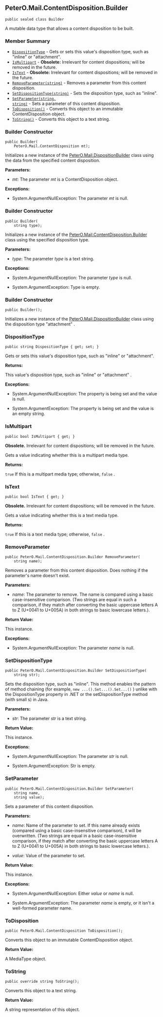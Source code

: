 ## PeterO.Mail.ContentDisposition.Builder

    public sealed class Builder

A mutable data type that allows a content disposition to be built.

### Member Summary
* <code>[DispositionType](#DispositionType)</code> - Gets or sets this value's disposition type, such as "inline" or "attachment".
* <code>[IsMultipart](#IsMultipart)</code> - <b>Obsolete:</b> Irrelevant for content dispositions; will be removed in the future.
* <code>[IsText](#IsText)</code> - <b>Obsolete:</b> Irrelevant for content dispositions; will be removed in the future.
* <code>[RemoveParameter(string)](#RemoveParameter_string)</code> - Removes a parameter from this content disposition.
* <code>[SetDispositionType(string)](#SetDispositionType_string)</code> - Sets the disposition type, such as "inline".
* <code>[SetParameter(string, string)](#SetParameter_string_string)</code> - Sets a parameter of this content disposition.
* <code>[ToDisposition()](#ToDisposition)</code> - Converts this object to an immutable ContentDisposition object.
* <code>[ToString()](#ToString)</code> - Converts this object to a text string.

<a id="Void_ctor_PeterO_Mail_ContentDisposition"></a>
### Builder Constructor

    public Builder(
        PeterO.Mail.ContentDisposition mt);

Initializes a new instance of the [PeterO.Mail.DispositionBuilder](PeterO.Mail.DispositionBuilder.md) class using the data from the specified content disposition.

<b>Parameters:</b>

 * <i>mt</i>: The parameter  <i>mt</i>
 is a ContentDisposition object.

<b>Exceptions:</b>

 * System.ArgumentNullException:
The parameter  <i>mt</i>
 is null.

<a id="Void_ctor_System_String"></a>
### Builder Constructor

    public Builder(
        string type);

Initializes a new instance of the [PeterO.Mail.ContentDisposition.Builder](PeterO.Mail.ContentDisposition.Builder.md) class using the specified disposition type.

<b>Parameters:</b>

 * <i>type</i>: The parameter  <i>type</i>
 is a text string.

<b>Exceptions:</b>

 * System.ArgumentNullException:
The parameter  <i>type</i>
 is null.

 * System.ArgumentException:
Type is empty.

<a id="Void_ctor"></a>
### Builder Constructor

    public Builder();

Initializes a new instance of the [PeterO.Mail.DispositionBuilder](PeterO.Mail.DispositionBuilder.md) class using the disposition type "attachment" .

<a id="DispositionType"></a>
### DispositionType

    public string DispositionType { get; set; }

Gets or sets this value's disposition type, such as "inline" or "attachment".

<b>Returns:</b>

This value's disposition type, such as "inline" or "attachment" .

<b>Exceptions:</b>

 * System.ArgumentNullException:
The property is being set and the value is null.

 * System.ArgumentException:
The property is being set and the value is an empty string.

<a id="IsMultipart"></a>
### IsMultipart

    public bool IsMultipart { get; }

<b>Obsolete.</b> Irrelevant for content dispositions; will be removed in the future.

Gets a value indicating whether this is a multipart media type.

<b>Returns:</b>

 `true`  If this is a multipart media type; otherwise,  `false` .

<a id="IsText"></a>
### IsText

    public bool IsText { get; }

<b>Obsolete.</b> Irrelevant for content dispositions; will be removed in the future.

Gets a value indicating whether this is a text media type.

<b>Returns:</b>

 `true`  If this is a text media type; otherwise,  `false` .

<a id="RemoveParameter_string"></a>
### RemoveParameter

    public PeterO.Mail.ContentDisposition.Builder RemoveParameter(
        string name);

Removes a parameter from this content disposition. Does nothing if the parameter's name doesn't exist.

<b>Parameters:</b>

 * <i>name</i>: The parameter to remove. The name is compared using a basic case-insensitive comparison. (Two strings are equal in such a comparison, if they match after converting the basic uppercase letters A to Z (U+0041 to U+005A) in both strings to basic lowercase letters.).

<b>Return Value:</b>

This instance.

<b>Exceptions:</b>

 * System.ArgumentNullException:
The parameter  <i>name</i>
 is null.

<a id="SetDispositionType_string"></a>
### SetDispositionType

    public PeterO.Mail.ContentDisposition.Builder SetDispositionType(
        string str);

Sets the disposition type, such as "inline". This method enables the pattern of method chaining (for example,  `new
            ...().Set...().Set...()`  ) unlike with the DispositionType property in .NET or the setDispositionType method (with small s) in Java.

<b>Parameters:</b>

 * <i>str</i>: The parameter  <i>str</i>
 is a text string.

<b>Return Value:</b>

This instance.

<b>Exceptions:</b>

 * System.ArgumentNullException:
The parameter  <i>str</i>
 is null.

 * System.ArgumentException:
Str is empty.

<a id="SetParameter_string_string"></a>
### SetParameter

    public PeterO.Mail.ContentDisposition.Builder SetParameter(
        string name,
        string value);

Sets a parameter of this content disposition.

<b>Parameters:</b>

 * <i>name</i>: Name of the parameter to set. If this name already exists (compared using a basic case-insensitive comparison), it will be overwritten. (Two strings are equal in a basic case-insensitive comparison, if they match after converting the basic uppercase letters A to Z (U+0041 to U+005A) in both strings to basic lowercase letters.).

 * <i>value</i>: Value of the parameter to set.

<b>Return Value:</b>

This instance.

<b>Exceptions:</b>

 * System.ArgumentNullException:
Either  <i>value</i>
 or  <i>name</i>
 is null.

 * System.ArgumentException:
The parameter  <i>name</i>
 is empty, or it isn't a well-formed parameter name.

<a id="ToDisposition"></a>
### ToDisposition

    public PeterO.Mail.ContentDisposition ToDisposition();

Converts this object to an immutable ContentDisposition object.

<b>Return Value:</b>

A MediaType object.

<a id="ToString"></a>
### ToString

    public override string ToString();

Converts this object to a text string.

<b>Return Value:</b>

A string representation of this object.

